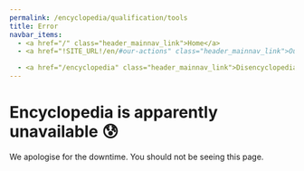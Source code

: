 ```yaml
---
permalink: /encyclopedia/qualification/tools
title: Error
navbar_items:
  - <a href="/" class="header_mainnav_link">Home</a>
  - <a href="!SITE_URL!/en/#our-actions" class="header_mainnav_link">Our actions</a>

  - <a href="/encyclopedia" class="header_mainnav_link">Disencyclopedia</a>
---
```


# Encyclopedia is apparently unavailable 😰

We apologise for the downtime. You should not be seeing this page.

<div id="reliability-assessment"></div>

<!-- This page is compiled mostly to allow internal links checks. It will be overridden at server level in production. -->
